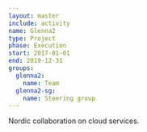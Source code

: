 ```yaml
---
layout: master
include: activity
name: Glenna2
type: Project
phase: Execution
start: 2017-01-01
end: 2019-12-31
groups:
  glenna2:
    name: Team
  glenna2-sg:
    name: Steering group
---
```

Nordic collaboration on cloud services.
